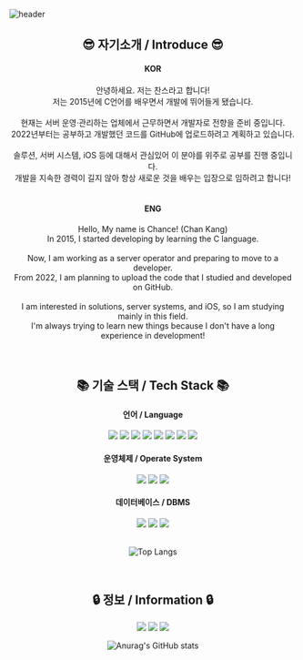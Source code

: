 ![header](https://capsule-render.vercel.app/api?type=Waving&section=header&height=300&text=Hello&fontAlignX=50&fontAlignY=40&color=gradient&fontSize=100&fontColor=ffffff&desc=It's%20Chance%20GitHub)

<div align="center">
    
## 😎 자기소개 / Introduce 😎

</div>
    
<div align="center">
<h4 align="center">KOR</h4>
    안녕하세요. 저는 찬스라고 합니다!</br>
    저는 2015년에 C언어를 배우면서 개발에 뛰어들게 됐습니다.</br>
    </br>
    현재는 서버 운영·관리하는 업체에서 근무하면서 개발자로 전향을 준비 중입니다.<br>
    2022년부터는 공부하고 개발했던 코드를 GitHub에 업로드하려고 계획하고 있습니다.</br>
    </br>
    솔루션, 서버 시스템, iOS 등에 대해서 관심있어 이 분야를 위주로 공부를 진행 중입니다.</br>
    개발을 지속한 경력이 길지 않아 항상 새로운 것을 배우는 입장으로 임하려고 합니다!
</div>
</br>
<h4 align="center">ENG</h4>
<div align="center">
    Hello, My name is Chance! (Chan Kang)</br>
    In 2015, I started developing by learning the C language.</br>
    </br>
    Now, I am working as a server operator and preparing to move to a developer.<br>
    From 2022, I am planning to upload the code that I studied and developed on GitHub.</br>
    </br>
    I am interested in solutions, server systems, and iOS, so I am studying mainly in this field.</br>
    I'm always trying to learn new things because I don't have a long experience in development!
</div>
</br>
</br>

<div align="center">
    
## 📚 기술 스택 / Tech Stack 📚
    
<h4 align="center">언어 / Language</h4>
<div align="center">
    <img src="https://img.shields.io/badge/Go-00AED8?style=flat-square&logo=Go&logoColor=white"/>
    <img src="https://img.shields.io/badge/Java-E97F00?style=flat-square&logo=Java&logoColor=white"/>
    <img src ="https://img.shields.io/badge/Python-3776AB?style=flat-square&logo=Python&logoColor=white"/>
    <img src ="https://img.shields.io/badge/C-A8B9CC?style=flat-square&logo=C&logoColor=white"/>
    <img src ="https://img.shields.io/badge/C++-00599C?style=flat-square&logo=C%2B%2B&logoColor=white"/>
    <img src ="https://img.shields.io/badge/Swift-E54D34?style=flat-square&logo=Swift&logoColor=white"/>
    <img src ="https://img.shields.io/badge/Shell-black?style=flat-square&logo=Shell&logoColor=white"/>
    <img src ="https://img.shields.io/badge/PowerShell-012252?style=flat-square&logo=PowerShell&logoColor=white"/>
</div>

<h4 align="center">운영체제 / Operate System</h4>
<div align="center">
    <img src="https://img.shields.io/badge/Windows%20Server-0081DA?style=flat-square&logo=Windows&logoColor=white"/>
    <img src="https://img.shields.io/badge/CentOS-262577?style=flat-square&logo=CentOS&logoColor=white"/>
    <img src="https://img.shields.io/badge/Ubuntu-D34414?style=flat-square&logo=Ubuntu&logoColor=white"/>
</div>

<h4 align="center">데이터베이스 / DBMS</h4>
<div align="center">
    <img src="https://img.shields.io/badge/MySQL-417399?style=flat-square&logo=MySQL&logoColor=white"/>
    <img src="https://img.shields.io/badge/MariaDB-002D40?style=flat-square&logo=MariaDB&logoColor=white"/>
    <img src="https://img.shields.io/badge/SQL%20Server-D34414?style=flat-square&logo=Microsoft%20SQL%20Server&logoColor=white"/>
</br>
</br>
    
![Top Langs](https://github-readme-stats.vercel.app/api/top-langs/?username=ahs0432&langs_count=8)

</div>
</br>

## 🔒 정보 / Information 🔒
<div align="center">
    <a href="https://github.com/ahs0432"><img src="https://img.shields.io/badge/GitHub-181717?style=flat-square&logo=GitHub&logoColor=white"/></a>
    <a href="https://blog.naver.com/chance0432"><img src="https://img.shields.io/badge/NAVER-1EC800?style=flat-square"/></a>
    <a href="mailto:ahs0432@gmail.com"><img src="https://img.shields.io/badge/Gmail-EA4335?style=flat-square&logo=Gmail&logoColor=white"/></a>
</br>
</div>

![Anurag's GitHub stats](https://github-readme-stats.vercel.app/api?username=ahs0432&hide=contribs,prs&theme=vision-friendly-dark)
